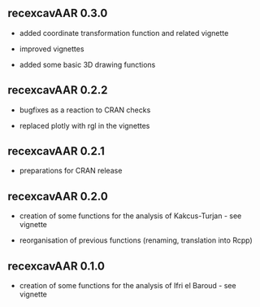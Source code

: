 recexcavAAR 0.3.0
----------------------------------------------------------------

* added coordinate transformation function and related vignette

* improved vignettes

* added some basic 3D drawing functions

recexcavAAR 0.2.2
----------------------------------------------------------------

* bugfixes as a reaction to CRAN checks

* replaced plotly with rgl in the vignettes

recexcavAAR 0.2.1
----------------------------------------------------------------

* preparations for CRAN release

recexcavAAR 0.2.0
----------------------------------------------------------------

* creation of some functions for the analysis of Kakcus-Turjan - see vignette

* reorganisation of previous functions (renaming, translation into Rcpp)

recexcavAAR 0.1.0
----------------------------------------------------------------

* creation of some functions for the analysis of Ifri el Baroud - see vignette